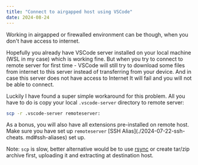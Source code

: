 ```yaml
---
title: "Connect to airgapped host using VSCode"
date: 2024-08-24
---
```


Working in airgapped or firewalled environment can be though, when you don't have access to internet.

Hopefully you already have VSCode server installed on your local machine (WSL in my case) which is working fine. But when you try to connect to remote server for first time - VSCode will still try to download some files from internet to this server instead of transferring from your device. And in case this server does not have access to Internet It will fail and you will not be able to connect.

Luckily I have found a super simple workaround for this problem. All you have to do is copy your local `.vscode-server` directory to remote server:

```sh
scp -r .vscode-server remoteserver:
```

As a bonus, you will also have all extensions pre-installed on remote host. Make sure you have set up `remoteserver` [SSH Alias](./2024-07-22-ssh-cheats.
md#ssh-aliases) set up.

Note: `scp` is slow, better alternative would be to use [rsync](./2024-07-21-rsync-backups.md) or create tar/zip archive first, uploading it and extracting at destination host.